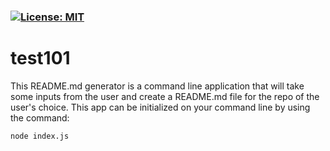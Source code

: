 
### [![License: MIT](https://img.shields.io/badge/License-MIT-yellow.svg)](https://opensource.org/licenses/MIT)

# test101
This README.md generator is a command line application that will take some inputs from the user and create a README.md file for the repo
of the user's choice. This app can be initialized on your command line by using the command:

```node index.js```














